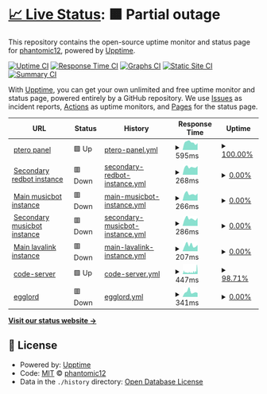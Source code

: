# [📈 Live Status](https://phantomic12.github.io/uptime-monitor): <!--live status--> **🟧 Partial outage**

This repository contains the open-source uptime monitor and status page for [phantomic12](https://phantomic12.github.io/uptime-monitor), powered by [Upptime](https://github.com/upptime/upptime).

[![Uptime CI](https://github.com/phantomic12/uptime-monitor/workflows/Uptime%20CI/badge.svg)](https://github.com/phantomic12/uptime-monitor/actions?query=workflow%3A%22Uptime+CI%22)
[![Response Time CI](https://github.com/phantomic12/uptime-monitor/workflows/Response%20Time%20CI/badge.svg)](https://github.com/phantomic12/uptime-monitor/actions?query=workflow%3A%22Response+Time+CI%22)
[![Graphs CI](https://github.com/phantomic12/uptime-monitor/workflows/Graphs%20CI/badge.svg)](https://github.com/phantomic12/uptime-monitor/actions?query=workflow%3A%22Graphs+CI%22)
[![Static Site CI](https://github.com/phantomic12/uptime-monitor/workflows/Static%20Site%20CI/badge.svg)](https://github.com/phantomic12/uptime-monitor/actions?query=workflow%3A%22Static+Site+CI%22)
[![Summary CI](https://github.com/phantomic12/uptime-monitor/workflows/Summary%20CI/badge.svg)](https://github.com/phantomic12/uptime-monitor/actions?query=workflow%3A%22Summary+CI%22)

With [Upptime](https://upptime.js.org), you can get your own unlimited and free uptime monitor and status page, powered entirely by a GitHub repository. We use [Issues](https://github.com/phantomic12/uptime-monitor/issues) as incident reports, [Actions](https://github.com/phantomic12/uptime-monitor/actions) as uptime monitors, and [Pages](https://phantomic12.github.io/uptime-monitor) for the status page.

<!--start: status pages-->
<!-- This summary is generated by Upptime (https://github.com/upptime/upptime) -->
<!-- Do not edit this manually, your changes will be overwritten -->
<!-- prettier-ignore -->
| URL | Status | History | Response Time | Uptime |
| --- | ------ | ------- | ------------- | ------ |
| <img alt="" src="https://icons.duckduckgo.com/ip3/panel.phantomic.live.ico" height="13"> [ptero panel](https://panel.phantomic.live) | 🟩 Up | [ptero-panel.yml](https://github.com/phantomic12/uptime-monitor/commits/HEAD/history/ptero-panel.yml) | <details><summary><img alt="Response time graph" src="./graphs/ptero-panel/response-time-week.png" height="20"> 595ms</summary><br><a href="https://phantomic12.github.io/uptime-monitor/history/ptero-panel"><img alt="Response time 650" src="https://img.shields.io/endpoint?url=https%3A%2F%2Fraw.githubusercontent.com%2Fphantomic12%2Fuptime-monitor%2FHEAD%2Fapi%2Fptero-panel%2Fresponse-time.json"></a><br><a href="https://phantomic12.github.io/uptime-monitor/history/ptero-panel"><img alt="24-hour response time 529" src="https://img.shields.io/endpoint?url=https%3A%2F%2Fraw.githubusercontent.com%2Fphantomic12%2Fuptime-monitor%2FHEAD%2Fapi%2Fptero-panel%2Fresponse-time-day.json"></a><br><a href="https://phantomic12.github.io/uptime-monitor/history/ptero-panel"><img alt="7-day response time 595" src="https://img.shields.io/endpoint?url=https%3A%2F%2Fraw.githubusercontent.com%2Fphantomic12%2Fuptime-monitor%2FHEAD%2Fapi%2Fptero-panel%2Fresponse-time-week.json"></a><br><a href="https://phantomic12.github.io/uptime-monitor/history/ptero-panel"><img alt="30-day response time 650" src="https://img.shields.io/endpoint?url=https%3A%2F%2Fraw.githubusercontent.com%2Fphantomic12%2Fuptime-monitor%2FHEAD%2Fapi%2Fptero-panel%2Fresponse-time-month.json"></a><br><a href="https://phantomic12.github.io/uptime-monitor/history/ptero-panel"><img alt="1-year response time 650" src="https://img.shields.io/endpoint?url=https%3A%2F%2Fraw.githubusercontent.com%2Fphantomic12%2Fuptime-monitor%2FHEAD%2Fapi%2Fptero-panel%2Fresponse-time-year.json"></a></details> | <details><summary><a href="https://phantomic12.github.io/uptime-monitor/history/ptero-panel">100.00%</a></summary><a href="https://phantomic12.github.io/uptime-monitor/history/ptero-panel"><img alt="All-time uptime 100.00%" src="https://img.shields.io/endpoint?url=https%3A%2F%2Fraw.githubusercontent.com%2Fphantomic12%2Fuptime-monitor%2FHEAD%2Fapi%2Fptero-panel%2Fuptime.json"></a><br><a href="https://phantomic12.github.io/uptime-monitor/history/ptero-panel"><img alt="24-hour uptime 100.00%" src="https://img.shields.io/endpoint?url=https%3A%2F%2Fraw.githubusercontent.com%2Fphantomic12%2Fuptime-monitor%2FHEAD%2Fapi%2Fptero-panel%2Fuptime-day.json"></a><br><a href="https://phantomic12.github.io/uptime-monitor/history/ptero-panel"><img alt="7-day uptime 100.00%" src="https://img.shields.io/endpoint?url=https%3A%2F%2Fraw.githubusercontent.com%2Fphantomic12%2Fuptime-monitor%2FHEAD%2Fapi%2Fptero-panel%2Fuptime-week.json"></a><br><a href="https://phantomic12.github.io/uptime-monitor/history/ptero-panel"><img alt="30-day uptime 100.00%" src="https://img.shields.io/endpoint?url=https%3A%2F%2Fraw.githubusercontent.com%2Fphantomic12%2Fuptime-monitor%2FHEAD%2Fapi%2Fptero-panel%2Fuptime-month.json"></a><br><a href="https://phantomic12.github.io/uptime-monitor/history/ptero-panel"><img alt="1-year uptime 100.00%" src="https://img.shields.io/endpoint?url=https%3A%2F%2Fraw.githubusercontent.com%2Fphantomic12%2Fuptime-monitor%2FHEAD%2Fapi%2Fptero-panel%2Fuptime-year.json"></a></details>
| <img alt="" src="https://icons.duckduckgo.com/ip3/redbot-nick-phantomic12.cloud.okteto.net.ico" height="13"> [Secondary redbot instance](https://redbot-nick-phantomic12.cloud.okteto.net/) | 🟥 Down | [secondary-redbot-instance.yml](https://github.com/phantomic12/uptime-monitor/commits/HEAD/history/secondary-redbot-instance.yml) | <details><summary><img alt="Response time graph" src="./graphs/secondary-redbot-instance/response-time-week.png" height="20"> 268ms</summary><br><a href="https://phantomic12.github.io/uptime-monitor/history/secondary-redbot-instance"><img alt="Response time 278" src="https://img.shields.io/endpoint?url=https%3A%2F%2Fraw.githubusercontent.com%2Fphantomic12%2Fuptime-monitor%2FHEAD%2Fapi%2Fsecondary-redbot-instance%2Fresponse-time.json"></a><br><a href="https://phantomic12.github.io/uptime-monitor/history/secondary-redbot-instance"><img alt="24-hour response time 298" src="https://img.shields.io/endpoint?url=https%3A%2F%2Fraw.githubusercontent.com%2Fphantomic12%2Fuptime-monitor%2FHEAD%2Fapi%2Fsecondary-redbot-instance%2Fresponse-time-day.json"></a><br><a href="https://phantomic12.github.io/uptime-monitor/history/secondary-redbot-instance"><img alt="7-day response time 268" src="https://img.shields.io/endpoint?url=https%3A%2F%2Fraw.githubusercontent.com%2Fphantomic12%2Fuptime-monitor%2FHEAD%2Fapi%2Fsecondary-redbot-instance%2Fresponse-time-week.json"></a><br><a href="https://phantomic12.github.io/uptime-monitor/history/secondary-redbot-instance"><img alt="30-day response time 291" src="https://img.shields.io/endpoint?url=https%3A%2F%2Fraw.githubusercontent.com%2Fphantomic12%2Fuptime-monitor%2FHEAD%2Fapi%2Fsecondary-redbot-instance%2Fresponse-time-month.json"></a><br><a href="https://phantomic12.github.io/uptime-monitor/history/secondary-redbot-instance"><img alt="1-year response time 278" src="https://img.shields.io/endpoint?url=https%3A%2F%2Fraw.githubusercontent.com%2Fphantomic12%2Fuptime-monitor%2FHEAD%2Fapi%2Fsecondary-redbot-instance%2Fresponse-time-year.json"></a></details> | <details><summary><a href="https://phantomic12.github.io/uptime-monitor/history/secondary-redbot-instance">0.00%</a></summary><a href="https://phantomic12.github.io/uptime-monitor/history/secondary-redbot-instance"><img alt="All-time uptime 0.00%" src="https://img.shields.io/endpoint?url=https%3A%2F%2Fraw.githubusercontent.com%2Fphantomic12%2Fuptime-monitor%2FHEAD%2Fapi%2Fsecondary-redbot-instance%2Fuptime.json"></a><br><a href="https://phantomic12.github.io/uptime-monitor/history/secondary-redbot-instance"><img alt="24-hour uptime 0.00%" src="https://img.shields.io/endpoint?url=https%3A%2F%2Fraw.githubusercontent.com%2Fphantomic12%2Fuptime-monitor%2FHEAD%2Fapi%2Fsecondary-redbot-instance%2Fuptime-day.json"></a><br><a href="https://phantomic12.github.io/uptime-monitor/history/secondary-redbot-instance"><img alt="7-day uptime 0.00%" src="https://img.shields.io/endpoint?url=https%3A%2F%2Fraw.githubusercontent.com%2Fphantomic12%2Fuptime-monitor%2FHEAD%2Fapi%2Fsecondary-redbot-instance%2Fuptime-week.json"></a><br><a href="https://phantomic12.github.io/uptime-monitor/history/secondary-redbot-instance"><img alt="30-day uptime 1.38%" src="https://img.shields.io/endpoint?url=https%3A%2F%2Fraw.githubusercontent.com%2Fphantomic12%2Fuptime-monitor%2FHEAD%2Fapi%2Fsecondary-redbot-instance%2Fuptime-month.json"></a><br><a href="https://phantomic12.github.io/uptime-monitor/history/secondary-redbot-instance"><img alt="1-year uptime 0.00%" src="https://img.shields.io/endpoint?url=https%3A%2F%2Fraw.githubusercontent.com%2Fphantomic12%2Fuptime-monitor%2FHEAD%2Fapi%2Fsecondary-redbot-instance%2Fuptime-year.json"></a></details>
| <img alt="" src="https://icons.duckduckgo.com/ip3/discord-musicbot-gnome-phantomic12.cloud.okteto.net.ico" height="13"> [Main musicbot instance](https://discord-musicbot-gnome-phantomic12.cloud.okteto.net/) | 🟥 Down | [main-musicbot-instance.yml](https://github.com/phantomic12/uptime-monitor/commits/HEAD/history/main-musicbot-instance.yml) | <details><summary><img alt="Response time graph" src="./graphs/main-musicbot-instance/response-time-week.png" height="20"> 266ms</summary><br><a href="https://phantomic12.github.io/uptime-monitor/history/main-musicbot-instance"><img alt="Response time 365" src="https://img.shields.io/endpoint?url=https%3A%2F%2Fraw.githubusercontent.com%2Fphantomic12%2Fuptime-monitor%2FHEAD%2Fapi%2Fmain-musicbot-instance%2Fresponse-time.json"></a><br><a href="https://phantomic12.github.io/uptime-monitor/history/main-musicbot-instance"><img alt="24-hour response time 281" src="https://img.shields.io/endpoint?url=https%3A%2F%2Fraw.githubusercontent.com%2Fphantomic12%2Fuptime-monitor%2FHEAD%2Fapi%2Fmain-musicbot-instance%2Fresponse-time-day.json"></a><br><a href="https://phantomic12.github.io/uptime-monitor/history/main-musicbot-instance"><img alt="7-day response time 266" src="https://img.shields.io/endpoint?url=https%3A%2F%2Fraw.githubusercontent.com%2Fphantomic12%2Fuptime-monitor%2FHEAD%2Fapi%2Fmain-musicbot-instance%2Fresponse-time-week.json"></a><br><a href="https://phantomic12.github.io/uptime-monitor/history/main-musicbot-instance"><img alt="30-day response time 283" src="https://img.shields.io/endpoint?url=https%3A%2F%2Fraw.githubusercontent.com%2Fphantomic12%2Fuptime-monitor%2FHEAD%2Fapi%2Fmain-musicbot-instance%2Fresponse-time-month.json"></a><br><a href="https://phantomic12.github.io/uptime-monitor/history/main-musicbot-instance"><img alt="1-year response time 365" src="https://img.shields.io/endpoint?url=https%3A%2F%2Fraw.githubusercontent.com%2Fphantomic12%2Fuptime-monitor%2FHEAD%2Fapi%2Fmain-musicbot-instance%2Fresponse-time-year.json"></a></details> | <details><summary><a href="https://phantomic12.github.io/uptime-monitor/history/main-musicbot-instance">0.00%</a></summary><a href="https://phantomic12.github.io/uptime-monitor/history/main-musicbot-instance"><img alt="All-time uptime 17.19%" src="https://img.shields.io/endpoint?url=https%3A%2F%2Fraw.githubusercontent.com%2Fphantomic12%2Fuptime-monitor%2FHEAD%2Fapi%2Fmain-musicbot-instance%2Fuptime.json"></a><br><a href="https://phantomic12.github.io/uptime-monitor/history/main-musicbot-instance"><img alt="24-hour uptime 0.00%" src="https://img.shields.io/endpoint?url=https%3A%2F%2Fraw.githubusercontent.com%2Fphantomic12%2Fuptime-monitor%2FHEAD%2Fapi%2Fmain-musicbot-instance%2Fuptime-day.json"></a><br><a href="https://phantomic12.github.io/uptime-monitor/history/main-musicbot-instance"><img alt="7-day uptime 0.00%" src="https://img.shields.io/endpoint?url=https%3A%2F%2Fraw.githubusercontent.com%2Fphantomic12%2Fuptime-monitor%2FHEAD%2Fapi%2Fmain-musicbot-instance%2Fuptime-week.json"></a><br><a href="https://phantomic12.github.io/uptime-monitor/history/main-musicbot-instance"><img alt="30-day uptime 1.38%" src="https://img.shields.io/endpoint?url=https%3A%2F%2Fraw.githubusercontent.com%2Fphantomic12%2Fuptime-monitor%2FHEAD%2Fapi%2Fmain-musicbot-instance%2Fuptime-month.json"></a><br><a href="https://phantomic12.github.io/uptime-monitor/history/main-musicbot-instance"><img alt="1-year uptime 17.19%" src="https://img.shields.io/endpoint?url=https%3A%2F%2Fraw.githubusercontent.com%2Fphantomic12%2Fuptime-monitor%2FHEAD%2Fapi%2Fmain-musicbot-instance%2Fuptime-year.json"></a></details>
| <img alt="" src="https://icons.duckduckgo.com/ip3/discord-musicbot-on-phantomic12.cloud.okteto.net.ico" height="13"> [Secondary musicbot instance](https://discord-musicbot-on-phantomic12.cloud.okteto.net/) | 🟥 Down | [secondary-musicbot-instance.yml](https://github.com/phantomic12/uptime-monitor/commits/HEAD/history/secondary-musicbot-instance.yml) | <details><summary><img alt="Response time graph" src="./graphs/secondary-musicbot-instance/response-time-week.png" height="20"> 286ms</summary><br><a href="https://phantomic12.github.io/uptime-monitor/history/secondary-musicbot-instance"><img alt="Response time 368" src="https://img.shields.io/endpoint?url=https%3A%2F%2Fraw.githubusercontent.com%2Fphantomic12%2Fuptime-monitor%2FHEAD%2Fapi%2Fsecondary-musicbot-instance%2Fresponse-time.json"></a><br><a href="https://phantomic12.github.io/uptime-monitor/history/secondary-musicbot-instance"><img alt="24-hour response time 314" src="https://img.shields.io/endpoint?url=https%3A%2F%2Fraw.githubusercontent.com%2Fphantomic12%2Fuptime-monitor%2FHEAD%2Fapi%2Fsecondary-musicbot-instance%2Fresponse-time-day.json"></a><br><a href="https://phantomic12.github.io/uptime-monitor/history/secondary-musicbot-instance"><img alt="7-day response time 286" src="https://img.shields.io/endpoint?url=https%3A%2F%2Fraw.githubusercontent.com%2Fphantomic12%2Fuptime-monitor%2FHEAD%2Fapi%2Fsecondary-musicbot-instance%2Fresponse-time-week.json"></a><br><a href="https://phantomic12.github.io/uptime-monitor/history/secondary-musicbot-instance"><img alt="30-day response time 285" src="https://img.shields.io/endpoint?url=https%3A%2F%2Fraw.githubusercontent.com%2Fphantomic12%2Fuptime-monitor%2FHEAD%2Fapi%2Fsecondary-musicbot-instance%2Fresponse-time-month.json"></a><br><a href="https://phantomic12.github.io/uptime-monitor/history/secondary-musicbot-instance"><img alt="1-year response time 368" src="https://img.shields.io/endpoint?url=https%3A%2F%2Fraw.githubusercontent.com%2Fphantomic12%2Fuptime-monitor%2FHEAD%2Fapi%2Fsecondary-musicbot-instance%2Fresponse-time-year.json"></a></details> | <details><summary><a href="https://phantomic12.github.io/uptime-monitor/history/secondary-musicbot-instance">0.00%</a></summary><a href="https://phantomic12.github.io/uptime-monitor/history/secondary-musicbot-instance"><img alt="All-time uptime 17.19%" src="https://img.shields.io/endpoint?url=https%3A%2F%2Fraw.githubusercontent.com%2Fphantomic12%2Fuptime-monitor%2FHEAD%2Fapi%2Fsecondary-musicbot-instance%2Fuptime.json"></a><br><a href="https://phantomic12.github.io/uptime-monitor/history/secondary-musicbot-instance"><img alt="24-hour uptime 0.00%" src="https://img.shields.io/endpoint?url=https%3A%2F%2Fraw.githubusercontent.com%2Fphantomic12%2Fuptime-monitor%2FHEAD%2Fapi%2Fsecondary-musicbot-instance%2Fuptime-day.json"></a><br><a href="https://phantomic12.github.io/uptime-monitor/history/secondary-musicbot-instance"><img alt="7-day uptime 0.00%" src="https://img.shields.io/endpoint?url=https%3A%2F%2Fraw.githubusercontent.com%2Fphantomic12%2Fuptime-monitor%2FHEAD%2Fapi%2Fsecondary-musicbot-instance%2Fuptime-week.json"></a><br><a href="https://phantomic12.github.io/uptime-monitor/history/secondary-musicbot-instance"><img alt="30-day uptime 1.38%" src="https://img.shields.io/endpoint?url=https%3A%2F%2Fraw.githubusercontent.com%2Fphantomic12%2Fuptime-monitor%2FHEAD%2Fapi%2Fsecondary-musicbot-instance%2Fuptime-month.json"></a><br><a href="https://phantomic12.github.io/uptime-monitor/history/secondary-musicbot-instance"><img alt="1-year uptime 17.19%" src="https://img.shields.io/endpoint?url=https%3A%2F%2Fraw.githubusercontent.com%2Fphantomic12%2Fuptime-monitor%2FHEAD%2Fapi%2Fsecondary-musicbot-instance%2Fuptime-year.json"></a></details>
| <img alt="" src="https://icons.duckduckgo.com/ip3/lavalink-phantomic12.cloud.okteto.net.ico" height="13"> [Main lavalink instance](https://lavalink-phantomic12.cloud.okteto.net/) | 🟥 Down | [main-lavalink-instance.yml](https://github.com/phantomic12/uptime-monitor/commits/HEAD/history/main-lavalink-instance.yml) | <details><summary><img alt="Response time graph" src="./graphs/main-lavalink-instance/response-time-week.png" height="20"> 207ms</summary><br><a href="https://phantomic12.github.io/uptime-monitor/history/main-lavalink-instance"><img alt="Response time 224" src="https://img.shields.io/endpoint?url=https%3A%2F%2Fraw.githubusercontent.com%2Fphantomic12%2Fuptime-monitor%2FHEAD%2Fapi%2Fmain-lavalink-instance%2Fresponse-time.json"></a><br><a href="https://phantomic12.github.io/uptime-monitor/history/main-lavalink-instance"><img alt="24-hour response time 215" src="https://img.shields.io/endpoint?url=https%3A%2F%2Fraw.githubusercontent.com%2Fphantomic12%2Fuptime-monitor%2FHEAD%2Fapi%2Fmain-lavalink-instance%2Fresponse-time-day.json"></a><br><a href="https://phantomic12.github.io/uptime-monitor/history/main-lavalink-instance"><img alt="7-day response time 207" src="https://img.shields.io/endpoint?url=https%3A%2F%2Fraw.githubusercontent.com%2Fphantomic12%2Fuptime-monitor%2FHEAD%2Fapi%2Fmain-lavalink-instance%2Fresponse-time-week.json"></a><br><a href="https://phantomic12.github.io/uptime-monitor/history/main-lavalink-instance"><img alt="30-day response time 204" src="https://img.shields.io/endpoint?url=https%3A%2F%2Fraw.githubusercontent.com%2Fphantomic12%2Fuptime-monitor%2FHEAD%2Fapi%2Fmain-lavalink-instance%2Fresponse-time-month.json"></a><br><a href="https://phantomic12.github.io/uptime-monitor/history/main-lavalink-instance"><img alt="1-year response time 224" src="https://img.shields.io/endpoint?url=https%3A%2F%2Fraw.githubusercontent.com%2Fphantomic12%2Fuptime-monitor%2FHEAD%2Fapi%2Fmain-lavalink-instance%2Fresponse-time-year.json"></a></details> | <details><summary><a href="https://phantomic12.github.io/uptime-monitor/history/main-lavalink-instance">0.00%</a></summary><a href="https://phantomic12.github.io/uptime-monitor/history/main-lavalink-instance"><img alt="All-time uptime 0.00%" src="https://img.shields.io/endpoint?url=https%3A%2F%2Fraw.githubusercontent.com%2Fphantomic12%2Fuptime-monitor%2FHEAD%2Fapi%2Fmain-lavalink-instance%2Fuptime.json"></a><br><a href="https://phantomic12.github.io/uptime-monitor/history/main-lavalink-instance"><img alt="24-hour uptime 0.00%" src="https://img.shields.io/endpoint?url=https%3A%2F%2Fraw.githubusercontent.com%2Fphantomic12%2Fuptime-monitor%2FHEAD%2Fapi%2Fmain-lavalink-instance%2Fuptime-day.json"></a><br><a href="https://phantomic12.github.io/uptime-monitor/history/main-lavalink-instance"><img alt="7-day uptime 0.00%" src="https://img.shields.io/endpoint?url=https%3A%2F%2Fraw.githubusercontent.com%2Fphantomic12%2Fuptime-monitor%2FHEAD%2Fapi%2Fmain-lavalink-instance%2Fuptime-week.json"></a><br><a href="https://phantomic12.github.io/uptime-monitor/history/main-lavalink-instance"><img alt="30-day uptime 1.38%" src="https://img.shields.io/endpoint?url=https%3A%2F%2Fraw.githubusercontent.com%2Fphantomic12%2Fuptime-monitor%2FHEAD%2Fapi%2Fmain-lavalink-instance%2Fuptime-month.json"></a><br><a href="https://phantomic12.github.io/uptime-monitor/history/main-lavalink-instance"><img alt="1-year uptime 0.00%" src="https://img.shields.io/endpoint?url=https%3A%2F%2Fraw.githubusercontent.com%2Fphantomic12%2Fuptime-monitor%2FHEAD%2Fapi%2Fmain-lavalink-instance%2Fuptime-year.json"></a></details>
| <img alt="" src="https://icons.duckduckgo.com/ip3/code-server-phantomic12.cloud.okteto.net.ico" height="13"> [code-server](https://code-server-phantomic12.cloud.okteto.net/) | 🟩 Up | [code-server.yml](https://github.com/phantomic12/uptime-monitor/commits/HEAD/history/code-server.yml) | <details><summary><img alt="Response time graph" src="./graphs/code-server/response-time-week.png" height="20"> 447ms</summary><br><a href="https://phantomic12.github.io/uptime-monitor/history/code-server"><img alt="Response time 327" src="https://img.shields.io/endpoint?url=https%3A%2F%2Fraw.githubusercontent.com%2Fphantomic12%2Fuptime-monitor%2FHEAD%2Fapi%2Fcode-server%2Fresponse-time.json"></a><br><a href="https://phantomic12.github.io/uptime-monitor/history/code-server"><img alt="24-hour response time 896" src="https://img.shields.io/endpoint?url=https%3A%2F%2Fraw.githubusercontent.com%2Fphantomic12%2Fuptime-monitor%2FHEAD%2Fapi%2Fcode-server%2Fresponse-time-day.json"></a><br><a href="https://phantomic12.github.io/uptime-monitor/history/code-server"><img alt="7-day response time 447" src="https://img.shields.io/endpoint?url=https%3A%2F%2Fraw.githubusercontent.com%2Fphantomic12%2Fuptime-monitor%2FHEAD%2Fapi%2Fcode-server%2Fresponse-time-week.json"></a><br><a href="https://phantomic12.github.io/uptime-monitor/history/code-server"><img alt="30-day response time 348" src="https://img.shields.io/endpoint?url=https%3A%2F%2Fraw.githubusercontent.com%2Fphantomic12%2Fuptime-monitor%2FHEAD%2Fapi%2Fcode-server%2Fresponse-time-month.json"></a><br><a href="https://phantomic12.github.io/uptime-monitor/history/code-server"><img alt="1-year response time 327" src="https://img.shields.io/endpoint?url=https%3A%2F%2Fraw.githubusercontent.com%2Fphantomic12%2Fuptime-monitor%2FHEAD%2Fapi%2Fcode-server%2Fresponse-time-year.json"></a></details> | <details><summary><a href="https://phantomic12.github.io/uptime-monitor/history/code-server">98.71%</a></summary><a href="https://phantomic12.github.io/uptime-monitor/history/code-server"><img alt="All-time uptime 54.12%" src="https://img.shields.io/endpoint?url=https%3A%2F%2Fraw.githubusercontent.com%2Fphantomic12%2Fuptime-monitor%2FHEAD%2Fapi%2Fcode-server%2Fuptime.json"></a><br><a href="https://phantomic12.github.io/uptime-monitor/history/code-server"><img alt="24-hour uptime 97.14%" src="https://img.shields.io/endpoint?url=https%3A%2F%2Fraw.githubusercontent.com%2Fphantomic12%2Fuptime-monitor%2FHEAD%2Fapi%2Fcode-server%2Fuptime-day.json"></a><br><a href="https://phantomic12.github.io/uptime-monitor/history/code-server"><img alt="7-day uptime 98.71%" src="https://img.shields.io/endpoint?url=https%3A%2F%2Fraw.githubusercontent.com%2Fphantomic12%2Fuptime-monitor%2FHEAD%2Fapi%2Fcode-server%2Fuptime-week.json"></a><br><a href="https://phantomic12.github.io/uptime-monitor/history/code-server"><img alt="30-day uptime 99.23%" src="https://img.shields.io/endpoint?url=https%3A%2F%2Fraw.githubusercontent.com%2Fphantomic12%2Fuptime-monitor%2FHEAD%2Fapi%2Fcode-server%2Fuptime-month.json"></a><br><a href="https://phantomic12.github.io/uptime-monitor/history/code-server"><img alt="1-year uptime 54.12%" src="https://img.shields.io/endpoint?url=https%3A%2F%2Fraw.githubusercontent.com%2Fphantomic12%2Fuptime-monitor%2FHEAD%2Fapi%2Fcode-server%2Fuptime-year.json"></a></details>
| <img alt="" src="https://icons.duckduckgo.com/ip3/egglord-phantomic12.cloud.okteto.net.ico" height="13"> [egglord](https://egglord-phantomic12.cloud.okteto.net/) | 🟥 Down | [egglord.yml](https://github.com/phantomic12/uptime-monitor/commits/HEAD/history/egglord.yml) | <details><summary><img alt="Response time graph" src="./graphs/egglord/response-time-week.png" height="20"> 341ms</summary><br><a href="https://phantomic12.github.io/uptime-monitor/history/egglord"><img alt="Response time 267" src="https://img.shields.io/endpoint?url=https%3A%2F%2Fraw.githubusercontent.com%2Fphantomic12%2Fuptime-monitor%2FHEAD%2Fapi%2Fegglord%2Fresponse-time.json"></a><br><a href="https://phantomic12.github.io/uptime-monitor/history/egglord"><img alt="24-hour response time 265" src="https://img.shields.io/endpoint?url=https%3A%2F%2Fraw.githubusercontent.com%2Fphantomic12%2Fuptime-monitor%2FHEAD%2Fapi%2Fegglord%2Fresponse-time-day.json"></a><br><a href="https://phantomic12.github.io/uptime-monitor/history/egglord"><img alt="7-day response time 341" src="https://img.shields.io/endpoint?url=https%3A%2F%2Fraw.githubusercontent.com%2Fphantomic12%2Fuptime-monitor%2FHEAD%2Fapi%2Fegglord%2Fresponse-time-week.json"></a><br><a href="https://phantomic12.github.io/uptime-monitor/history/egglord"><img alt="30-day response time 291" src="https://img.shields.io/endpoint?url=https%3A%2F%2Fraw.githubusercontent.com%2Fphantomic12%2Fuptime-monitor%2FHEAD%2Fapi%2Fegglord%2Fresponse-time-month.json"></a><br><a href="https://phantomic12.github.io/uptime-monitor/history/egglord"><img alt="1-year response time 267" src="https://img.shields.io/endpoint?url=https%3A%2F%2Fraw.githubusercontent.com%2Fphantomic12%2Fuptime-monitor%2FHEAD%2Fapi%2Fegglord%2Fresponse-time-year.json"></a></details> | <details><summary><a href="https://phantomic12.github.io/uptime-monitor/history/egglord">0.00%</a></summary><a href="https://phantomic12.github.io/uptime-monitor/history/egglord"><img alt="All-time uptime 3.29%" src="https://img.shields.io/endpoint?url=https%3A%2F%2Fraw.githubusercontent.com%2Fphantomic12%2Fuptime-monitor%2FHEAD%2Fapi%2Fegglord%2Fuptime.json"></a><br><a href="https://phantomic12.github.io/uptime-monitor/history/egglord"><img alt="24-hour uptime 0.00%" src="https://img.shields.io/endpoint?url=https%3A%2F%2Fraw.githubusercontent.com%2Fphantomic12%2Fuptime-monitor%2FHEAD%2Fapi%2Fegglord%2Fuptime-day.json"></a><br><a href="https://phantomic12.github.io/uptime-monitor/history/egglord"><img alt="7-day uptime 0.00%" src="https://img.shields.io/endpoint?url=https%3A%2F%2Fraw.githubusercontent.com%2Fphantomic12%2Fuptime-monitor%2FHEAD%2Fapi%2Fegglord%2Fuptime-week.json"></a><br><a href="https://phantomic12.github.io/uptime-monitor/history/egglord"><img alt="30-day uptime 1.38%" src="https://img.shields.io/endpoint?url=https%3A%2F%2Fraw.githubusercontent.com%2Fphantomic12%2Fuptime-monitor%2FHEAD%2Fapi%2Fegglord%2Fuptime-month.json"></a><br><a href="https://phantomic12.github.io/uptime-monitor/history/egglord"><img alt="1-year uptime 3.29%" src="https://img.shields.io/endpoint?url=https%3A%2F%2Fraw.githubusercontent.com%2Fphantomic12%2Fuptime-monitor%2FHEAD%2Fapi%2Fegglord%2Fuptime-year.json"></a></details>

<!--end: status pages-->

[**Visit our status website →**](https://phantomic12.github.io/uptime-monitor)

## 📄 License

- Powered by: [Upptime](https://github.com/upptime/upptime)
- Code: [MIT](./LICENSE) © [phantomic12](https://phantomic12.github.io/uptime-monitor)
- Data in the `./history` directory: [Open Database License](https://opendatacommons.org/licenses/odbl/1-0/)

